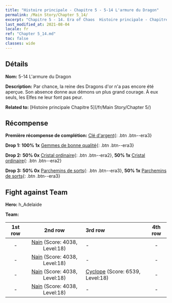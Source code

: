 ```yaml
---
title: "Histoire principale - Chapitre 5 - 5-14 L'armure du Dragon"
permalink: /Main Story/Chapter 5_14/
excerpt: "Chapitre 5 - 14. Era of Chaos  Histoire principale - Chapitre 5_14. 5-14 L'armure du Dragon"
last_modified_at: 2021-08-04
locale: fr
ref: "Chapter 5_14.md"
toc: false
classes: wide
---
```


## Détails

 **Nom:** 5-14 L'armure du Dragon

 **Description:** Par chance, la reine des Dragons d'or n'a pas encore été aperçue. Son absence donne aux démons un plus grand courage. À eux seuls, les Elfes ne leur font pas peur.

 **Related to:** [Histoire principale Chapitre 5](/fr/Main Story/Chapter 5/)

## Récompense

 **Première récompense de complétion:** [Clé d'argent](/ItemsFR/con_693/){: .btn .btn--era3}

 **Drop 1:** **100% 1x** [Gemmes de bonne qualité](/ItemsFR/mat_16/){: .btn .btn--era3}

 **Drop 2:** **50% 0x** [Cristal ordinaire](/ItemsFR/mat_11/){: .btn .btn--era2}, **50% 1x** [Cristal ordinaire](/ItemsFR/mat_11/){: .btn .btn--era2}

 **Drop 3:** **50% 0x** [Parchemins de sorts](/ItemsFR/con_694/){: .btn .btn--era3}, **50% 1x** [Parchemins de sorts](/ItemsFR/con_694/){: .btn .btn--era3}


## Fight against Team
 **Hero:** h_Adelaide

 **Team:**


  | 1st row | 2nd row | 3rd row | 4th row |
  |:----:|:----:|:----|:----:|
  | - | [Nain](/fr/units/Dwarf/) (Score: 4038, Level:18)  | - | - |
  | - | [Nain](/fr/units/Dwarf/) (Score: 4038, Level:18)  | - | - |
  | - | [Nain](/fr/units/Dwarf/) (Score: 4038, Level:18)  | [Cyclope](/fr/units/Cyclops/) (Score: 6539, Level:18)  | - |
  | - | [Nain](/fr/units/Dwarf/) (Score: 4038, Level:18)  | - | - |


